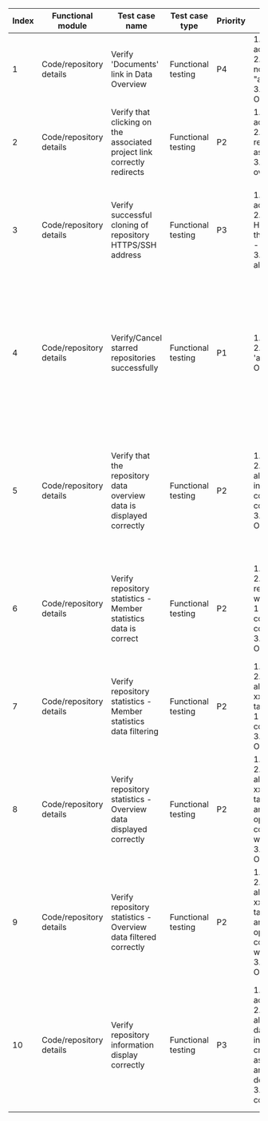 | Index | Functional module | Test case name | Test case type | Priority | Precondition | Step description | Expected result | Remarks |
| - | - | - | - | - | - | - | - | - |
| 1 | Code/repository details | Verify 'Documents' link in Data Overview | Functional testing | P4 | 1. Administrator account login<br>2. There is already a non-empty repository "abc"<br>3. Enter repository - Overview page | 1. On the Overview page, click on 'Documents' in the Data Overview | 1. Go to the 'Repository-Wiki' page without any errors |  |
| 2 | Code/repository details | Verify that clicking on the associated project link correctly redirects | Functional testing | P2 | 1. Administrator account login<br>2. The existing repository 'abc' has associated projects<br>3. Go to repository overview page | Click on the associated project link. | Redirect to project overview page without error |  |
| 3 | Code/repository details | Verify successful cloning of repository HTTPS/SSH address | Functional testing | P3 | 1. Administrator account login<br>2. Enable the HTTP/SSH option in the Enterprise Settings - Security Settings<br>3. Repository "abc" already exists | Click the [Overview] menu<br>2. Click on the "Clone Address" button<br>3. Copy the HTTPS/SSH link | 1. Navigate to repository overview page<br>2. Display HTTPS/SSH links correctly<br>3. Copy successful |  |
| 4 | Code/repository details | Verify/Cancel starred repositories successfully | Functional testing | P1 | 1. Admin login<br>2. Enter the repository 'abc' and go to the Overview page | Click the [Overview] menu<br>2. Click on the 【star】 button<br>3. Click [unstar] | 1. Navigate to repository overview page<br>2. Star successful, the button displays [unstar]<br>3. Successfully remove the star, button shows 'star' |  |
| 5 | Code/repository details | Verify that the repository data overview data is displayed correctly | Functional testing | P2 | 1. Admin login<br>2. The repository "abc" already exists with 1 incomplete task, 1 completed task, and 1 code review.<br>3. Enter repository - Overview page | View unfinished tasks, completed tasks, code reviews, attachments, documents, and repository size statistics data | Data Statistics Correct |  |
| 6 | Code/repository details | Verify repository statistics - Member statistics data is correct | Functional testing | P2 | 1. Admin login<br>2. There is an existing repository called 'abc' with 1 incomplete task, 1 completed task, 1 commit, and 1 line of code<br>3. Enter repository - Overview page | View task completion count, task creation count, submission count, and new lines of code added statistics | Data Statistics Correct |  |
| 7 | Code/repository details | Verify repository statistics - Member statistics data filtering | Functional testing | P2 | 1. Admin login<br>2. The repository 'abc' already exists. Member xx has 1 unfinished task, 1 completed task, 1 commit, and 1 line of code this week<br>3. Enter repository - Overview page | 1. Select member xx<br>2. Filter time is within this week | 1. Select data correctly<br>2. Select data correctly |  |
| 8 | Code/repository details | Verify repository statistics - Overview data displayed correctly | Functional testing | P2 | 1. Admin login<br>2. The repository 'abc' already exists. Member xx has 1 unfinished task, 1 completed task, and 1 opened/closed/merged code review in the past week.<br>3. Enter repository - Overview page | 4. List refreshes and only displays activities in the current project within one month | Data Statistics Correct |  |
| 9 | Code/repository details | Verify repository statistics - Overview data filtered correctly | Functional testing | P2 | 1. Admin login<br>2. The repository 'abc' already exists. Member xx has 1 unfinished task, 1 completed task, and 1 opened/closed/merged code review in the past week.<br>3. Enter repository - Overview page | Filter time within this week | Filter data correctly |  |
| 10 | Code/repository details | Verify repository information display correctly | Functional testing | P3 | 1. Administrator account login<br>2. Repository 'abc' already exists with data information including owner, creation time, status, associated projects, and repository description<br>3. Go to repository code page | Click the [Overview] menu<br>2. View the data of the owner, creation time, status, associated projects, and repository description. | 1. Navigate to repository overview page<br>2. Data correct |  |
